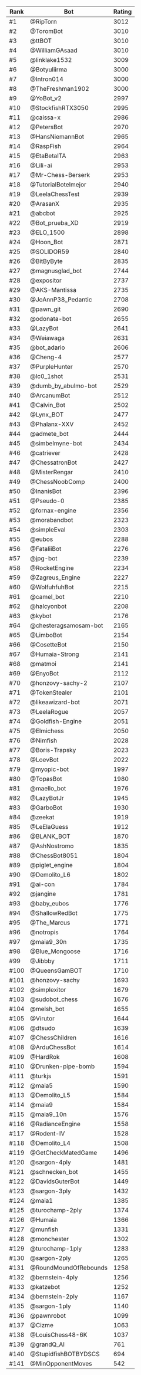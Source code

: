 Rank|Bot|Rating
---|---|---
#1|@RipTorn|3012
#2|@ToromBot|3010
#3|@ttBOT|3010
#4|@WilliamGAsaad|3010
#5|@linklake1532|3009
#6|@Botyuliirma|3000
#7|@Intron014|3000
#8|@TheFreshman1902|3000
#9|@YoBot_v2|2997
#10|@StockfishRTX3050|2995
#11|@caissa-x|2986
#12|@PetersBot|2970
#13|@HansNiemannBot|2965
#14|@RaspFish|2964
#15|@EtaBetaITA|2963
#16|@Lili-ai|2953
#17|@Mr-Chess-Berserk|2953
#18|@TutorialBotelmejor|2940
#19|@LeelaChessTest|2939
#20|@ArasanX|2935
#21|@abcbot|2925
#22|@Bot_prueba_XD|2919
#23|@ELO_1500|2898
#24|@Hoon_Bot|2871
#25|@SOLIDOR59|2840
#26|@BitByByte|2835
#27|@magnusglad_bot|2744
#28|@expositor|2737
#29|@AKS-Mantissa|2735
#30|@JoAnnP38_Pedantic|2708
#31|@pawn_git|2690
#32|@odonata-bot|2655
#33|@LazyBot|2641
#34|@Weiawaga|2631
#35|@bot_adario|2606
#36|@Cheng-4|2577
#37|@PurpleHunter|2570
#38|@lc0_1shot|2531
#39|@dumb_by_abulmo-bot|2529
#40|@ArcanumBot|2512
#41|@Calvin_Bot|2502
#42|@Lynx_BOT|2477
#43|@Phalanx-XXV|2452
#44|@admete_bot|2444
#45|@simbelmyne-bot|2434
#46|@catriever|2428
#47|@ChessatronBot|2427
#48|@MisterRengar|2410
#49|@ChessNoobComp|2400
#50|@InanisBot|2396
#51|@Pseudo-0|2385
#52|@fornax-engine|2356
#53|@morabandbot|2323
#54|@simpleEval|2303
#55|@eubos|2288
#56|@FataliiBot|2276
#57|@jpg-bot|2239
#58|@RocketEngine|2234
#59|@Zagreus_Engine|2227
#60|@WolfuhfuhBot|2215
#61|@camel_bot|2210
#62|@halcyonbot|2208
#63|@kybot|2176
#64|@chesteragsamosam-bot|2165
#65|@LimboBot|2154
#66|@CosetteBot|2150
#67|@Humaia-Strong|2141
#68|@matmoi|2141
#69|@EnyoBot|2112
#70|@honzovy-sachy-2|2107
#71|@TokenStealer|2101
#72|@likeawizard-bot|2071
#73|@LeelaRogue|2057
#74|@Goldfish-Engine|2051
#75|@Elmichess|2050
#76|@Nimfish|2028
#77|@Boris-Trapsky|2023
#78|@LoevBot|2022
#79|@myopic-bot|1997
#80|@TopasBot|1980
#81|@maello_bot|1976
#82|@LazyBotJr|1945
#83|@GarboBot|1930
#84|@zeekat|1919
#85|@LeElaGuess|1912
#86|@BLANK_BOT|1870
#87|@AshNostromo|1835
#88|@ChessBot8051|1804
#89|@piglet_engine|1804
#90|@Demolito_L6|1802
#91|@ai-con|1784
#92|@jangine|1781
#93|@baby_eubos|1776
#94|@ShallowRedBot|1775
#95|@The_Marcus|1771
#96|@notropis|1764
#97|@maia9_30n|1735
#98|@Blue_Mongoose|1716
#99|@Jibbby|1711
#100|@QueensGamBOT|1710
#101|@honzovy-sachy|1693
#102|@simplexitor|1679
#103|@sudobot_chess|1676
#104|@melsh_bot|1655
#105|@Virutor|1644
#106|@dtsudo|1639
#107|@ChessChildren|1616
#108|@ArduChessBot|1614
#109|@HardRok|1608
#110|@Drunken-pipe-bomb|1594
#111|@turkjs|1591
#112|@maia5|1590
#113|@Demolito_L5|1584
#114|@maia9|1584
#115|@maia9_10n|1576
#116|@RadianceEngine|1558
#117|@Rodent-IV|1528
#118|@Demolito_L4|1508
#119|@GetCheckMatedGame|1496
#120|@sargon-4ply|1481
#121|@schnecken_bot|1455
#122|@DavidsGuterBot|1449
#123|@sargon-3ply|1432
#124|@maia1|1385
#125|@turochamp-2ply|1374
#126|@Humaia|1366
#127|@munfish|1331
#128|@monchester|1302
#129|@turochamp-1ply|1283
#130|@sargon-2ply|1265
#131|@RoundMoundOfRebounds|1258
#132|@bernstein-4ply|1256
#133|@katzebot|1252
#134|@bernstein-2ply|1167
#135|@sargon-1ply|1140
#136|@pawnrobot|1099
#137|@Cizme|1063
#138|@LouisChess48-6K|1037
#139|@grandQ_AI|761
#140|@StupidfishBOTBYDSCS|694
#141|@MinOpponentMoves|542

